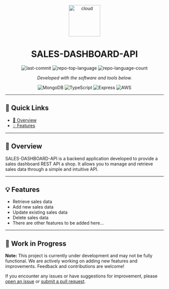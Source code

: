 <p align="center">
  <img src="https://cdn-icons-png.flaticon.com/512/6295/6295417.png" width="100"  alt="cloud"/>
</p>
<h1 align="center">SALES-DASHBOARD-API</h1>
<p align="center">
	<img src="https://img.shields.io/github/last-commit/AndresCampuzano/Sales-Dashboard-API?style=flat&logo=git&logoColor=white&color=0080ff" alt="last-commit">
	<img src="https://img.shields.io/github/languages/top/AndresCampuzano/Sales-Dashboard-API?style=flat&color=0080ff" alt="repo-top-language">
	<img src="https://img.shields.io/github/languages/count/AndresCampuzano/Sales-Dashboard-API?style=flat&color=0080ff" alt="repo-language-count">
</p>
<p align="center">
		<em>Developed with the software and tools below.</em>
</p>
<p align="center">
	<img src="https://img.shields.io/badge/MongoDB-47A248.svg?style=flat&logo=MongoDB&logoColor=white" alt="MongoDB">
	<img src="https://img.shields.io/badge/TypeScript-3178C6.svg?style=flat&logo=TypeScript&logoColor=white" alt="TypeScript">
	<img src="https://img.shields.io/badge/Express-000000.svg?style=flat&logo=Express&logoColor=white" alt="Express">
    <img src="https://img.shields.io/badge/AWS-232F32?style=flat&logo=AmazonAWS&logoColor=orange" alt="AWS">
</p>
<hr>

## 🔗 Quick Links

- [📍 Overview](#-overview)
- [💡 Features](#-features)

---

## 📍 Overview

SALES-DASHBOARD-API is a backend application developed to provide a sales dashboard REST API a shop. It allows you to manage and retrieve sales data through a simple and intuitive API.

---

## 💡 Features

- Retrieve sales data
- Add new sales data
- Update existing sales data
- Delete sales data
- There are other features to be added here...

---

## 🚧 Work in Progress

**Note:** This project is currently under development and may not be fully functional. We are actively working on adding new features and improvements. Feedback and contributions are welcome!

If you encounter any issues or have suggestions for improvement, please [open an issue](https://github.com/AndresCampuzano/Sales-Dashboard-API/issues) or [submit a pull request](https://github.com/AndresCampuzano/Sales-Dashboard-API/pulls).

[//]: # (https://readme-ai.streamlit.app/)